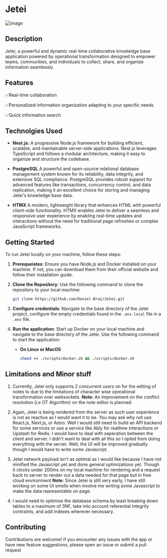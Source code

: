 # Jetei

![image](https://github.com/Daniel-Brai/Jetei/assets/88239970/d72ee59b-c428-4619-a892-4fb948d90ae4)

## Description

Jetei, a powerful and dynamic real-time collaborative knowledge base application powered by operational transformation designed to empower teams, communities, and individuals to collect, share, and organize information seamlessly.

## Features

<p>✅Real-time collaboration</p>
<p>✅Personalized information organization adapting to your specific needs.</p>
<p>✅Quick information search</p>

## Technolgies Used

* **Nest.js:** A progressive Node.js framework for building efficient, scalable, and maintainable server-side applications. Nest.js leverages TypeScript and follows a modular architecture, making it easy to organize and structure the codebase.
  
* **PostgreSQL** A powerful and open-source relational database management system known for its reliability, data integrity, and extensive SQL compliance. PostgreSQL provides robust support for advanced features like transactions, concurrency control, and data replication, making it an excellent choice for storing and managing Jetei's knowledge base data.
  
* **HTMX** A modern, lightweight library that enhances HTML with powerful client-side functionality. HTMX enables Jetei to deliver a seamless and responsive user experience by enabling real-time updates and interactions without the need for traditional page refreshes or complex JavaScript frameworks.

## Getting Started

To run Jetei locally on your machine, follow these steps:

1. **Prerequeistes**: Ensure you have Node.js and Docker installed on your machine. If not, you can download them from their official website and follow their installation guide.

2. **Clone the Repository**: Use the following command to clone the repository to your local machine:

   ```bash
   git clone https://github.com/Daniel-Brai/Jetei.git
   ```

3. **Configure credentials**: Navigate to the base directory of the Jetei project, configure the empty credentials found in the `.env.local` file in  a `.env` file.

4. **Run the application**: Start up Docker on your local machine and navigate to the base directory of the Jetei. Use the following command to start the application:

    * **On Linux or MacOS**

      ```bash
      chmod +x ./scripts/docker.sh && ./scripts/docker.sh
      ```


## Limitations and Minor stuff

1. Currently, Jetei only supports *2 concurrent users* on for the editing of notes to due to the limitations of character wise operational transformation over websockets. **Note:** An improvement on the conflict resolution (i.e OT Algorithm) on the note editor is planned.

2. Again, Jetei is being rendered from the server as such user experience is not as reactive as I would want it to be. You may ask why not use React.js, Next.js, or Astro. Well I would still need to build an API backend for some services or use a service like Ably for realtime interactions or Upstash for Redis. I would have to deal with seperation between the client and server. I didn't want to deal with all this so I opted from doing everything with the server. Well, the UI will be improved gradually though I would have to write some Javascript.

3. Jetei network payload isn't as optimal as I would like because I have not minified the Javascript yet and done general optimizations yet. Though it clocks under 200ms on my local machine for rendering and a request back to server to render out a data needed for that page but in free cloud environment **Note**: Since Jetei is still very early, I have still working on some UI smells when involve me writing some Javascript to make the data representable on page.

4. I would need to optimise the database schema by least breaking down tables to a maximum of 3NF, take into account referential integrity contraints, and add indexes wherever necessary.

## Contributing

Contributions are welcome! If you encounter any issues with the app or have new feature suggestions, please open an issue or submit a pull request
